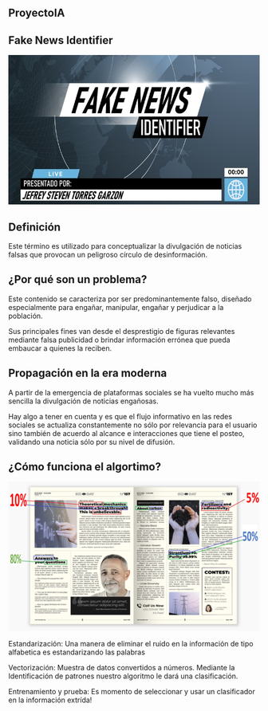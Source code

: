 ## ProyectoIA
## Fake News Identifier

<img src="https://github.com/JSteven20/ProyectoIA/blob/main/FakeNewsBanner.jpg"  width="800px" height="300px">


## Definición

Este término es utilizado para
conceptualizar la divulgación de noticias falsas
que provocan un peligroso círculo de
desinformación.

## ¿Por qué son un problema?

Este contenido se caracteriza por ser predominantemente falso, diseñado especialmente para engañar, manipular, engañar y perjudicar a la población.

Sus principales fines van desde el desprestigio de figuras relevantes mediante falsa publicidad o brindar información errónea que pueda embaucar a quienes la reciben. 



## Propagación en la era moderna
A partir de la emergencia de plataformas
sociales se ha vuelto mucho más sencilla la
divulgación de noticias engañosas.

Hay algo a tener en
cuenta y es que el flujo informativo en las
redes sociales se actualiza constantemente
no sólo por relevancia para el usuario sino
también de acuerdo al alcance e interacciones
que tiene el posteo, validando una noticia sólo
por su nivel de difusión.


## ¿Cómo funciona el algortimo?

<img src="https://github.com/JSteven20/ProyectoIA/blob/main/imageCode.jpg" width="800px" height="300px">

Estandarización: Una manera de eliminar el ruido en la información de tipo alfabetica es estandarizando las palabras

Vectorización: Muestra de datos convertidos a números. Mediante la Identificación de patrones nuestro algoritmo le dará una clasificación.

Entrenamiento y prueba: Es momento de seleccionar y usar un clasificador en la información extrída!


